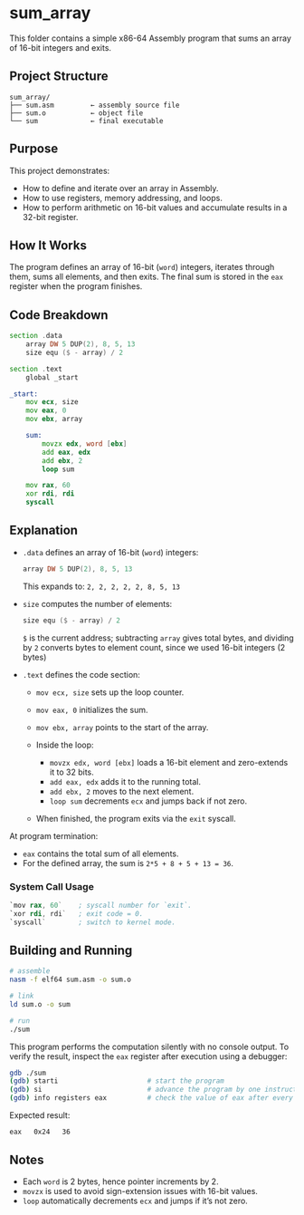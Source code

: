 # sum_array

This folder contains a simple x86-64 Assembly program that sums an array of 16-bit integers and exits.

## Project Structure

```
sum_array/
├── sum.asm         ← assembly source file
├── sum.o           ← object file
└── sum             ← final executable
```

## Purpose

This project demonstrates:

- How to define and iterate over an array in Assembly.  
- How to use registers, memory addressing, and loops.  
- How to perform arithmetic on 16-bit values and accumulate results in a 32-bit register.

## How It Works

The program defines an array of 16-bit (`word`) integers, iterates through them, sums all elements, and then exits. The final sum is stored in the `eax` register when the program finishes.

## Code Breakdown

```asm
section .data
    array DW 5 DUP(2), 8, 5, 13
    size equ ($ - array) / 2

section .text
    global _start

_start:
    mov ecx, size
    mov eax, 0
    mov ebx, array

    sum:
        movzx edx, word [ebx]
        add eax, edx
        add ebx, 2
        loop sum

    mov rax, 60
    xor rdi, rdi
    syscall
```

## Explanation

- `.data` defines an array of 16-bit (`word`) integers:
  ```asm
  array DW 5 DUP(2), 8, 5, 13
  ```
  This expands to: `2, 2, 2, 2, 2, 8, 5, 13`
  
- `size` computes the number of elements:
  ```asm
  size equ ($ - array) / 2
  ```
  `$` is the current address; subtracting `array` gives total bytes, and dividing by `2` converts bytes to element count, since we used 16-bit integers (2 bytes)

- `.text` defines the code section:
  - `mov ecx, size` sets up the loop counter.
  - `mov eax, 0` initializes the sum.
  - `mov ebx, array` points to the start of the array.
    
  - Inside the loop:
    - `movzx edx, word [ebx]` loads a 16-bit element and zero-extends it to 32 bits.
    - `add eax, edx` adds it to the running total.
    - `add ebx, 2` moves to the next element.
    - `loop sum` decrements `ecx` and jumps back if not zero.
      
  - When finished, the program exits via the `exit` syscall.  

At program termination:
- `eax` contains the total sum of all elements.  
- For the defined array, the sum is `2*5 + 8 + 5 + 13 = 36`.

### System Call Usage
```asm
`mov rax, 60`    ; syscall number for `exit`.  
`xor rdi, rdi`   ; exit code = 0.  
`syscall`        ; switch to kernel mode.
```

## Building and Running

```bash
# assemble
nasm -f elf64 sum.asm -o sum.o

# link
ld sum.o -o sum

# run
./sum
```

This program performs the computation silently with no console output. To verify the result, inspect the `eax` register after execution using a debugger:

```bash
gdb ./sum
(gdb) starti                      # start the program
(gdb) si                          # advance the program by one instruction
(gdb) info registers eax          # check the value of eax after every instruction to see the sum of the array gradually
```

Expected result:
```
eax   0x24   36
```

## Notes

- Each `word` is 2 bytes, hence pointer increments by 2.
- `movzx` is used to avoid sign-extension issues with 16-bit values.
- `loop` automatically decrements `ecx` and jumps if it’s not zero.
